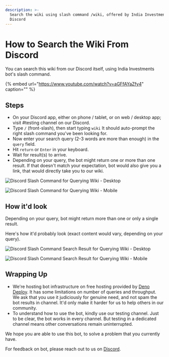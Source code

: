 ```yaml
---
description: >-
  Search the wiki using slash command /wiki, offered by India Investments bot on
  Discord
---
```


# How to Search the Wiki From Discord

You can search this wiki from our Discord itself, using India Investments bot's slash command.

{% embed url="https://www.youtube.com/watch?v=aGFfAYaZfy4" caption="" %}

## Steps

* On your Discord app, either on phone / tablet, or on web / desktop app; visit \#testing channel on our Discord. 
* Type `/` \(front-slash\), then start typing `wiki`  It should auto-prompt the right slash command you've been looking for. 
* Now enter your search query \(2-3 words are more than enough\) in the `query` field. 
* Hit `return` or `Enter` in your keyboard. 
* Wait for result\(s\) to arrive. 
* Depending on your query, the bot might return one or more than one result. If that doesn't match your expectation, bot would also give you a link, that would directly take you to our wiki.

![Discord Slash Command for Querying Wiki - Desktop](../.gitbook/assets/discord-slash-command-wiki-search-desktop.png)

![Discord Slash Command for Querying Wiki - Mobile](../.gitbook/assets/discord-slash-command-wiki-search-mobile.jpeg)

## How it'd look

Depending on your query, bot might return more than one or only a single result.

Here's how it'd probably look \(exact content would vary, depending on your query\).

![Discord Slash Command Search Result for Querying Wiki - Desktop](../.gitbook/assets/discord-slash-command-result-desktop.png)

![Discord Slash Command Search Result for Querying Wiki - Mobile](../.gitbook/assets/discord-slash-command-result-mobile.jpeg)

## Wrapping Up

* We're hosting bot infrastructure on free hosting provided by [Deno Deploy](https://deno.com/deploy/).  It has some limitations on number of queries and throughput.  We ask that you use it judiciously for genuine need, and not spam the bot results in channel. It'd only make it harder for us to help others in our community. 
* To understand how to use the bot, kindly use our testing channel.  Just to be clear, the bot works in every channel. But testing in a dedicated channel means other conversations remain uninterrupted.

We hope you are able to use this bot, to solve a problem that you currently have.

For feedback on bot, please reach out to us on [Discord](https://discord.gg/hqBNg4u).


